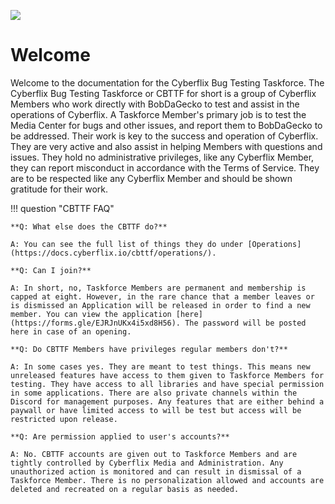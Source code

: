 ![](https://www.cyberflix.io/archive/assets/images/Titles/Cyberflix-CBTTF-Light.png)

# Welcome
Welcome to the documentation for the Cyberflix Bug Testing Taskforce. The Cyberflix Bug Testing Taskforce or CBTTF for short is a group of Cyberflix Members who work directly with BobDaGecko to test and assist in the operations of Cyberflix. A Taskforce Member's primary job is to test the Media Center for bugs and other issues, and report them to BobDaGecko to be addressed. Their work is key to the success and operation of Cyberflix. They are very active and also assist in helping Members with questions and issues. They hold no administrative privileges, like any Cyberflix Member, they can report misconduct in accordance with the Terms of Service. They are to be respected like any Cyberflix Member and should be shown gratitude for their work.

!!! question "CBTTF FAQ"

    **Q: What else does the CBTTF do?**

    A: You can see the full list of things they do under [Operations](https://docs.cyberflix.io/cbttf/operations/).

    **Q: Can I join?**

    A: In short, no, Taskforce Members are permanent and membership is capped at eight. However, in the rare chance that a member leaves or is dismissed an Application will be released in order to find a new member. You can view the application [here](https://forms.gle/EJRJnUKx4i5xd8H56). The password will be posted here in case of an opening.

    **Q: Do CBTTF Members have privileges regular members don't?**

    A: In some cases yes. They are meant to test things. This means new unreleased features have access to them given to Taskforce Members for testing. They have access to all libraries and have special permission in some applications. There are also private channels within the Discord for management purposes. Any features that are either behind a paywall or have limited access to will be test but access will be restricted upon release.

    **Q: Are permission applied to user's accounts?**

    A: No. CBTTF accounts are given out to Taskforce Members and are tightly controlled by Cyberflix Media and Administration. Any unauthorized action is monitored and can result in dismissal of a Taskforce Member. There is no personalization allowed and accounts are deleted and recreated on a regular basis as needed.